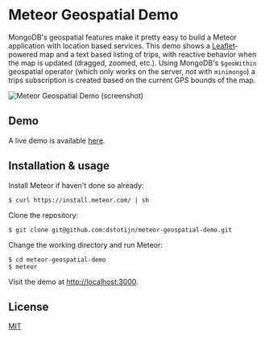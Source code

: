 # Meteor Geospatial Demo

MongoDB's geospatial features make it pretty easy to build a Meteor application
with location based services. This demo shows a
[Leaflet](http://leafletjs.com/)-powered map and a text based listing of
trips, with reactive behavior when the map is updated (dragged, zoomed,
etc.). Using MongoDB's `$geoWithin` geospatial operator (which only works on the
server, *not* with `minimongo`) a trips subscription is created based on
the current GPS bounds of the map.

![Meteor Geospatial Demo (screenshot)](https://i.imgur.com/aBRrlVI.jpg)

## Demo

A live demo is available [here](http://meteor-geospatial-demo.meteor.com/).

## Installation & usage

Install Meteor if haven't done so already:
```
$ curl https://install.meteor.com/ | sh
```
Clone the repository:
```
$ git clone git@github.com:dstotijn/meteor-geospatial-demo.git
```
Change the working directory and run Meteor:
```
$ cd meteor-geospatial-demo
$ meteor
```
Visit the demo at [http://localhost:3000](http://localhost:3000).

## License

[MIT](/LICENSE.md)
